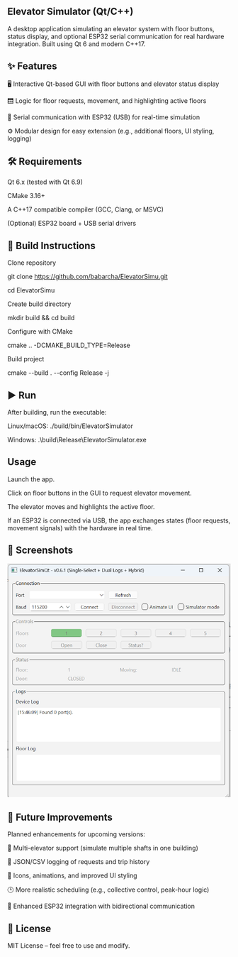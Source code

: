 ## Elevator Simulator (Qt/C++)

A desktop application simulating an elevator system with floor buttons, status display, and optional ESP32 serial communication for real hardware integration.
Built using Qt 6 and modern C++17.

## ✨ Features

🖥️ Interactive Qt-based GUI with floor buttons and elevator status display

🛗 Logic for floor requests, movement, and highlighting active floors

🔌 Serial communication with ESP32 (USB) for real-time simulation

⚙️ Modular design for easy extension (e.g., additional floors, UI styling, logging)

## 🛠️ Requirements

Qt 6.x (tested with Qt 6.9)

CMake 3.16+

A C++17 compatible compiler (GCC, Clang, or MSVC)

(Optional) ESP32 board + USB serial drivers

## 🚀 Build Instructions
Clone repository

git clone https://github.com/babarcha/ElevatorSimu.git

cd ElevatorSimu

Create build directory

mkdir build && cd build

Configure with CMake

cmake .. -DCMAKE_BUILD_TYPE=Release

Build project

cmake --build . --config Release -j

## ▶️ Run

After building, run the executable:

Linux/macOS:
./build/bin/ElevatorSimulator

Windows:
.\build\Release\ElevatorSimulator.exe

## Usage

Launch the app.

Click on floor buttons in the GUI to request elevator movement.

The elevator moves and highlights the active floor.

If an ESP32 is connected via USB, the app exchanges states (floor requests, movement signals) with the hardware in real time.

## 📸 Screenshots

![Elevator App Screenshot](assets/ElevatorAppScreenShot.PNG)


## 📌 Future Improvements

Planned enhancements for upcoming versions:

🔄 Multi-elevator support (simulate multiple shafts in one building)

📝 JSON/CSV logging of requests and trip history

🎨 Icons, animations, and improved UI styling

🕒 More realistic scheduling (e.g., collective control, peak-hour logic)

📶 Enhanced ESP32 integration with bidirectional communication

## 📄 License

MIT License – feel free to use and modify.
